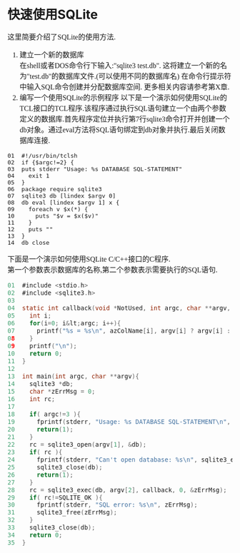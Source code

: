 # 快速使用SQLite
<font face="微软雅黑" size="3px">

这里简要介绍了SQLite的使用方法.  
1. 建立一个新的数据库<br>
在shell或者DOS命令行下输入:"sqlite3 test.db". 这将建立一个新的名为"test.db"的数据库文件.(可以使用不同的数据库名)
在命令行提示符中输入SQL命令创建并分配数据库空间.
更多相关内容请参考第X章.  
2. 编写一个使用SQLite的示例程序
以下是一个演示如何使用SQLite的TCL接口的TCL程序.该程序通过执行SQL语句建立一个由两个参数定义的数据库.首先程序定位并执行第7行sqlite3命令打开并创建一个db对象。通过eval方法将SQL语句绑定到db对象并执行.最后关闭数据库连接.
<pre>
01  #!/usr/bin/tclsh
02  if {$argc!=2} {
03  puts stderr "Usage: %s DATABASE SQL-STATEMENT"
04    exit 1
05  }
06  package require sqlite3
07  sqlite3 db [lindex $argv 0]
08  db eval [lindex $argv 1] x {
09    foreach v $x(*) {
10      puts "$v = $x($v)"
11    }
12    puts ""
13  }
14  db close
</pre>

下面是一个演示如何使用SQLite C/C++接口的C程序.<br>第一个参数表示数据库的名称,第二个参数表示需要执行的SQL语句.
```c
01  #include <stdio.h>
02  #include <sqlite3.h>
03
04  static int callback(void *NotUsed, int argc, char **argv, char **azColName){
05    int i;
06    for(i=0; i&lt;argc; i++){
07      printf("%s = %s\n", azColName[i], argv[i] ? argv[i] : "NULL");
08    }
09    printf("\n");
10    return 0;
11  }
12
13  int main(int argc, char **argv){
14    sqlite3 *db;
15    char *zErrMsg = 0;
16    int rc;
17
18    if( argc!=3 ){
19      fprintf(stderr, "Usage: %s DATABASE SQL-STATEMENT\n", argv[0]);
20      return(1);
21    }
22    rc = sqlite3_open(argv[1], &db);
23    if( rc ){
24      fprintf(stderr, "Can't open database: %s\n", sqlite3_errmsg(db));
25      sqlite3_close(db);
26      return(1);
27    }
28    rc = sqlite3_exec(db, argv[2], callback, 0, &zErrMsg);
29    if( rc!=SQLITE_OK ){
30      fprintf(stderr, "SQL error: %s\n", zErrMsg);
31      sqlite3_free(zErrMsg);
32    }
33    sqlite3_close(db);
34    return 0;
35  }
```
